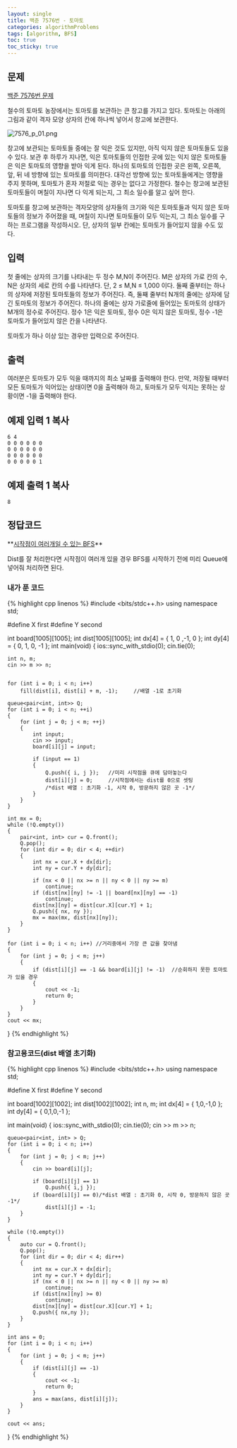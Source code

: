 ```yaml
---
layout: single
title: 백준 7576번 - 토마토
categories: algorithmProblems
tags: [algorithm, BFS]
toc: true
toc_sticky: true
---
```


## 문제
[백준 7576번 문제](https://www.acmicpc.net/problem/7576)

철수의 토마토 농장에서는 토마토를 보관하는 큰 창고를 가지고 있다. 토마토는 아래의 그림과 같이 격자 모양 상자의 칸에 하나씩 넣어서 창고에 보관한다. 

![7576_p_01.png](/assets/images/algorithm/7576_p_01.png)

창고에 보관되는 토마토들 중에는 잘 익은 것도 있지만, 아직 익지 않은 토마토들도 있을 수 있다. 보관 후 하루가 지나면, 익은 토마토들의 인접한 곳에 있는 익지 않은 토마토들은 익은 토마토의 영향을 받아 익게 된다. 하나의 토마토의 인접한 곳은 왼쪽, 오른쪽, 앞, 뒤 네 방향에 있는 토마토를 의미한다. 대각선 방향에 있는 토마토들에게는 영향을 주지 못하며, 토마토가 혼자 저절로 익는 경우는 없다고 가정한다. 철수는 창고에 보관된 토마토들이 며칠이 지나면 다 익게 되는지, 그 최소 일수를 알고 싶어 한다.

토마토를 창고에 보관하는 격자모양의 상자들의 크기와 익은 토마토들과 익지 않은 토마토들의 정보가 주어졌을 때, 며칠이 지나면 토마토들이 모두 익는지, 그 최소 일수를 구하는 프로그램을 작성하시오. 단, 상자의 일부 칸에는 토마토가 들어있지 않을 수도 있다.

## 입력

첫 줄에는 상자의 크기를 나타내는 두 정수 M,N이 주어진다. M은 상자의 가로 칸의 수, N은 상자의 세로 칸의 수를 나타낸다. 단, 2 ≤ M,N ≤ 1,000 이다. 둘째 줄부터는 하나의 상자에 저장된 토마토들의 정보가 주어진다. 즉, 둘째 줄부터 N개의 줄에는 상자에 담긴 토마토의 정보가 주어진다. 하나의 줄에는 상자 가로줄에 들어있는 토마토의 상태가 M개의 정수로 주어진다. 정수 1은 익은 토마토, 정수 0은 익지 않은 토마토, 정수 -1은 토마토가 들어있지 않은 칸을 나타낸다.

토마토가 하나 이상 있는 경우만 입력으로 주어진다.

## 출력

여러분은 토마토가 모두 익을 때까지의 최소 날짜를 출력해야 한다. 만약, 저장될 때부터 모든 토마토가 익어있는 상태이면 0을 출력해야 하고, 토마토가 모두 익지는 못하는 상황이면 -1을 출력해야 한다.

## 예제 입력 1 복사

```
6 4
0 0 0 0 0 0
0 0 0 0 0 0
0 0 0 0 0 0
0 0 0 0 0 1
```

## 예제 출력 1 복사

```
8
```

## 정답코드

<div class="notice--warning" markdown="1">
**<u>시작점이 여러개일 수 있는 BFS</u>** 

Dist를 잘 처리한다면 시작점이 여러개 있을 경우 BFS를 시작하기 전에 미리 Queue에 넣어줘 처리하면 된다.
</div>

### 내가 푼 코드
{% highlight cpp linenos %}
#include <bits/stdc++.h>
using namespace std;

#define X first
#define Y second

int board[1005][1005];
int dist[1005][1005];
int dx[4] = { 1, 0 ,-1, 0 };
int dy[4] = { 0, 1, 0, -1 };
int main(void)
{
    ios::sync_with_stdio(0);
    cin.tie(0);

    int n, m;
    cin >> m >> n;

    
    for (int i = 0; i < n; i++)
        fill(dist[i], dist[i] + m, -1);     //배열 -1로 초기화

    queue<pair<int, int>> Q;
    for (int i = 0; i < n; ++i)
    {
        for (int j = 0; j < m; ++j)
        {
            int input;
            cin >> input;
            board[i][j] = input;

            if (input == 1)
            {
                Q.push({ i, j });   //미리 시작점을 큐에 담아놓는다
                dist[i][j] = 0;     //시작점에서는 dist를 0으로 셋팅
                /*dist 배열 : 초기화 -1, 시작 0, 방문하지 않은 곳 -1*/
            }
        }
    }

    int mx = 0;
    while (!Q.empty())
    {
        pair<int, int> cur = Q.front();
        Q.pop();
        for (int dir = 0; dir < 4; ++dir)
        {
            int nx = cur.X + dx[dir];
            int ny = cur.Y + dy[dir];

            if (nx < 0 || nx >= n || ny < 0 || ny >= m)
                continue;
            if (dist[nx][ny] != -1 || board[nx][ny] == -1)
                continue;
            dist[nx][ny] = dist[cur.X][cur.Y] + 1;
            Q.push({ nx, ny });
            mx = max(mx, dist[nx][ny]);
        }
    }

    for (int i = 0; i < n; i++) //거리중에서 가장 큰 값을 찾아냄
    {
        for (int j = 0; j < m; j++)
        {
            if (dist[i][j] == -1 && board[i][j] != -1)  //순회하지 못한 토마토가 있을 경우
            {
                cout << -1;
                return 0;
            }
        }
    }
    cout << mx;
}
{% endhighlight %}

### 참고용코드(dist 배열 초기화)
{% highlight cpp linenos %}
#include <bits/stdc++.h>
using namespace std;

#define X first
#define Y second

int board[1002][1002];
int dist[1002][1002];
int n, m;
int dx[4] = { 1,0,-1,0 };
int dy[4] = { 0,1,0,-1 };

int main(void) 
{
	ios::sync_with_stdio(0);
	cin.tie(0);
	cin >> m >> n;

	queue<pair<int, int> > Q;
	for (int i = 0; i < n; i++)
	{
		for (int j = 0; j < m; j++) 
		{
			cin >> board[i][j];

			if (board[i][j] == 1)
				Q.push({ i,j });
			if (board[i][j] == 0)/*dist 배열 : 초기화 0, 시작 0, 방문하지 않은 곳 -1*/
				dist[i][j] = -1;
		}
	}

	while (!Q.empty()) 
	{
		auto cur = Q.front(); 
		Q.pop();
		for (int dir = 0; dir < 4; dir++) 
		{
			int nx = cur.X + dx[dir];
			int ny = cur.Y + dy[dir];
			if (nx < 0 || nx >= n || ny < 0 || ny >= m) 
				continue;
			if (dist[nx][ny] >= 0) 
				continue;
			dist[nx][ny] = dist[cur.X][cur.Y] + 1;
			Q.push({ nx,ny });
		}
	}

	int ans = 0;
	for (int i = 0; i < n; i++) 
	{
		for (int j = 0; j < m; j++) 
		{
			if (dist[i][j] == -1) 
			{
				cout << -1;
				return 0;
			}
			ans = max(ans, dist[i][j]);
		}
	}

	cout << ans;
}
{% endhighlight %}

